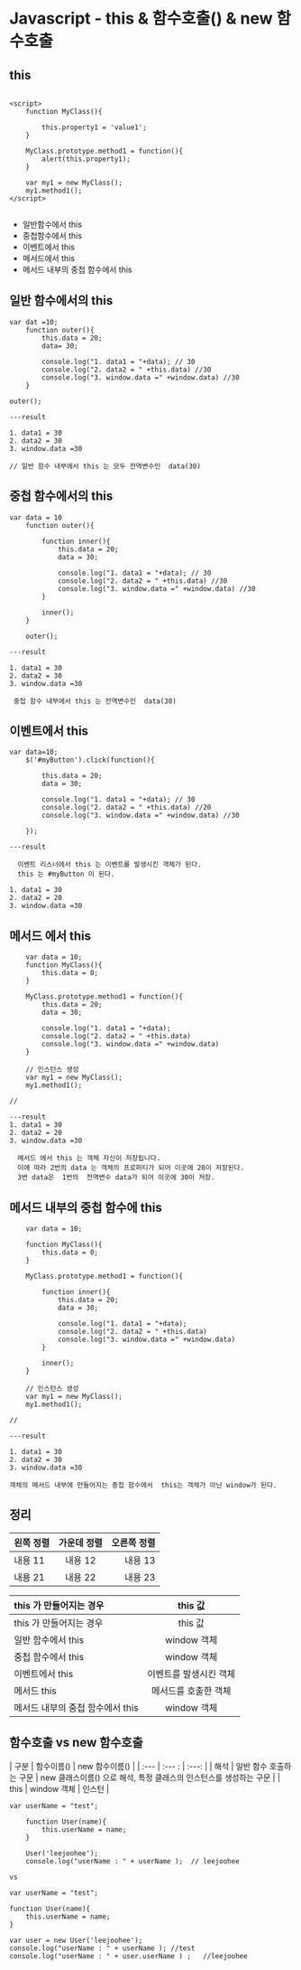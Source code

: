 # Javascript - this & 함수호출() &  new 함수호출 

## this
```

<script>
	function MyClass(){

		this.property1 = 'value1';
	}

	MyClass.prototype.method1 = function(){
		alert(this.property1);
	}

	var my1 = new MyClass();
	my1.method1();
</script>


```

- 일반함수에서 this 
- 중첩함수에서 this
- 이벤트에서 this
- 메서드에서 this 
- 메서드 내부의 중첩 함수에서 this

## 일반 함수에서의 this 
```
var dat =10;
	function outer(){
		this.data = 20;
		data= 30;

		console.log("1. data1 = "+data); // 30
		console.log("2. data2 = " +this.data) //30
		console.log("3. window.data =" +window.data) //30 
	}

outer();

---result

1. data1 = 30
2. data2 = 30
3. window.data =30

// 일반 함수 내부에서 this 는 모두 전역변수인  data(30)

```

## 중첩 함수에서의 this 
```
var data = 10
	function outer(){

		function inner(){
			this.data = 20;
			data = 30;

			console.log("1. data1 = "+data); // 30
			console.log("2. data2 = " +this.data) //30
			console.log("3. window.data =" +window.data) //30 
		}

		inner();
	}

	outer();

---result

1. data1 = 30
2. data2 = 30
3. window.data =30	

 중첩 함수 내부에서 this 는 전역변수인  data(30)
```

## 이벤트에서 this
```
var data=10;
	$('#myButton').click(function(){

		this.data = 20;
		data = 30;

		console.log("1. data1 = "+data); // 30
		console.log("2. data2 = " +this.data) //20
		console.log("3. window.data =" +window.data) //30 

	});

---result

  이벤트 리스너에서 this 는 이벤트를 발생시킨 객체가 된다. 
  this 는 #myButton 이 된다. 

1. data1 = 30
2. data2 = 20
3. window.data =30	

```

## 메서드 에서 this
```
    var data = 10;
	function MyClass(){
		this.data = 0;
	}

	MyClass.prototype.method1 = function(){
		this.data = 20;
		data = 30;

		console.log("1. data1 = "+data); 
		console.log("2. data2 = " +this.data) 
		console.log("3. window.data =" +window.data)  
	}

	// 인스턴스 생성 
	var my1 = new MyClass();
	my1.method1();

// 

---result
1. data1 = 30
2. data2 = 20
3. window.data =30
	
  메서드 에서 this 는 객체 자신이 저장됩니다. 
  이에 따라 2번의 data 는 객체의 프로퍼티가 되어 이곳에 20이 저장된다. 
  3번 data은  1번의  전역변수 data가 되어 이곳에 30이 저장.  
```


## 메서드 내부의 중첩 함수에 this
```
    var data = 10;
	
	function MyClass(){
		this.data = 0;
	}

	MyClass.prototype.method1 = function(){
		
		function inner(){
			this.data = 20;
			data = 30;

			console.log("1. data1 = "+data); 
			console.log("2. data2 = " +this.data) 
			console.log("3. window.data =" +window.data)  
		}
		
		inner();	
	}

	// 인스턴스 생성 
	var my1 = new MyClass();
	my1.method1();

// 	

---result

1. data1 = 30
2. data2 = 30
3. window.data =30

객체의 메서드 내부에 만들어지는 중첩 함수에서  this는 객체가 아닌 window가 된다. 

```


## 정리 
| 왼쪽 정렬 | 가운데 정렬 | 오른쪽 정렬 |
| :--- | :---: | ---: |
| 내용 11 | 내용 12 | 내용 13 |
| 내용 21 | 내용 22 | 내용 23 |


| this 가 만들어지는 경우 | this 값  |
|        :---         | :---:    |
| this 가 만들어지는 경우 | this 값  |
| 일반 함수에서 this | window 객체   |
| 중첩 함수에서 this | window 객체   |
| 이벤트에서 this | 이벤트를 발생시킨 객체 |
| 메서드 this | 메서드를 호출한 객체   |
| 메서드 내부의 중첩 함수에서 this | window 객체 |

 
## 함수호출 vs new 함수호출 

| 구분  | 함수이름() | new 함수이름() |
| :--- | :--- :   | :---: |
| 해석  | 일반 함수 호출하는 구문  | new 클래스이름() 으로 해석, 특정 클래스의 인스턴스를 생성하는 구문 |
| this | window 객체   | 인스턴 |


```
var userName = "test";

	function User(name){
		this.userName = name;
	}

 	User('leejoohee');
 	console.log("userName : " + userName );  // leejoohee

vs

var userName = "test";

function User(name){
	this.userName = name;
}

var user = new User('leejoohee');
console.log("userName : " + userName ); //test 
console.log("userName : " + user.userName ) ;	//leejoohee
```
